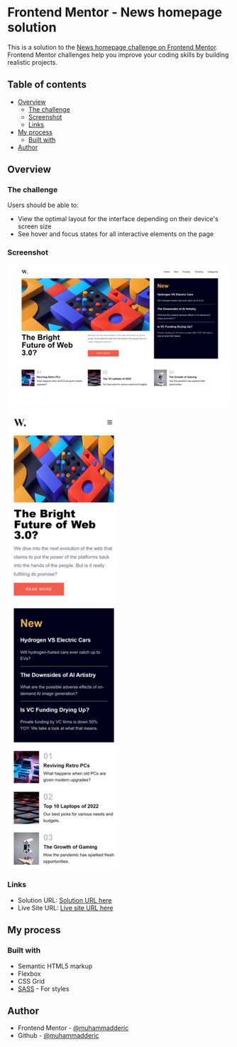 # Frontend Mentor - News homepage solution

This is a solution to the [News homepage challenge on Frontend Mentor](https://www.frontendmentor.io/challenges/news-homepage-H6SWTa1MFl). Frontend Mentor challenges help you improve your coding skills by building realistic projects. 

## Table of contents

- [Overview](#overview)
  - [The challenge](#the-challenge)
  - [Screenshot](#screenshot)
  - [Links](#links)
- [My process](#my-process)
  - [Built with](#built-with)
- [Author](#author)

## Overview

### The challenge

Users should be able to:

- View the optimal layout for the interface depending on their device's screen size
- See hover and focus states for all interactive elements on the page

### Screenshot

![Desktop page](./assets/images/news-dashboard_desktop_ss.png)
<img src="./assets/images/news-dashboard_mobile_ss.png" width="250">

### Links

- Solution URL: [Solution URL here](https://www.frontendmentor.io/solutions/news-homepage-ztW66fxx6r)
- Live Site URL: [Live site URL here](https://news-dashboard-bymde.netlify.app/)

## My process

### Built with

- Semantic HTML5 markup
- Flexbox
- CSS Grid
- [SASS](https://sass-lang.com/) - For styles

## Author

- Frontend Mentor - [@muhammadderic](https://www.frontendmentor.io/profile/muhammadderic)
- Github - [@muhammadderic](https://github.com/muhammadderic)